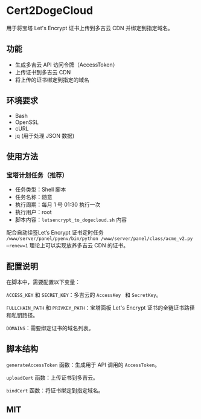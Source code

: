 # Cert2DogeCloud

用于将宝塔 Let's Encrypt 证书上传到多吉云 CDN 并绑定到指定域名。

## 功能

- 生成多吉云 API 访问令牌（AccessToken）
- 上传证书到多吉云 CDN
- 将上传的证书绑定到指定的域名

## 环境要求

- Bash
- OpenSSL
- cURL
- jq (用于处理 JSON 数据)

## 使用方法

### 宝塔计划任务（推荐）

- 任务类型：Shell 脚本
- 任务名称：随意
- 执行周期：每月 1 号 01:30 执行一次
- 执行用户：root
- 脚本内容：`letsencrypt_to_dogecloud.sh` 内容

配合自动续签Let’s Encrypt 证书定时任务 `/www/server/panel/pyenv/bin/python /www/server/panel/class/acme_v2.py –renew=1` 理论上可以实现放养多吉云 CDN 的证书。

## 配置说明

在脚本中，需要配置以下变量：

`ACCESS_KEY` 和 `SECRET_KEY`：多吉云的 `AccessKey ` 和 `SecretKey`。

`FULLCHAIN_PATH` 和 `PRIVKEY_PATH`：宝塔面板 Let's Encrypt 证书的全链证书路径和私钥路径。

`DOMAINS`：需要绑定证书的域名列表。

## 脚本结构

`generateAccessToken` 函数：生成用于 API 调用的 `AccessToken`。

`uploadCert` 函数：上传证书到多吉云。

`bindCert` 函数：将证书绑定到指定域名。

## MIT
